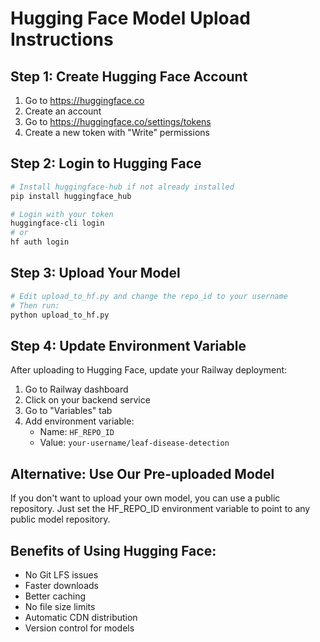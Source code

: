 # Hugging Face Model Upload Instructions

## Step 1: Create Hugging Face Account
1. Go to https://huggingface.co
2. Create an account
3. Go to https://huggingface.co/settings/tokens
4. Create a new token with "Write" permissions

## Step 2: Login to Hugging Face
```bash
# Install huggingface-hub if not already installed
pip install huggingface_hub

# Login with your token
huggingface-cli login
# or
hf auth login
```

## Step 3: Upload Your Model
```bash
# Edit upload_to_hf.py and change the repo_id to your username
# Then run:
python upload_to_hf.py
```

## Step 4: Update Environment Variable
After uploading to Hugging Face, update your Railway deployment:

1. Go to Railway dashboard
2. Click on your backend service
3. Go to "Variables" tab
4. Add environment variable:
   - Name: `HF_REPO_ID`
   - Value: `your-username/leaf-disease-detection`

## Alternative: Use Our Pre-uploaded Model
If you don't want to upload your own model, you can use a public repository.
Just set the HF_REPO_ID environment variable to point to any public model repository.

## Benefits of Using Hugging Face:
- No Git LFS issues
- Faster downloads
- Better caching
- No file size limits
- Automatic CDN distribution
- Version control for models
